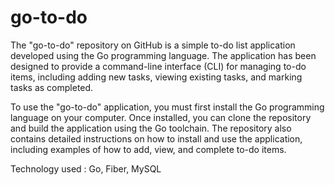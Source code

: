 # go-to-do
The "go-to-do" repository on GitHub is a simple to-do list application developed using the Go programming language. The application has been designed to provide a command-line interface (CLI) for managing to-do items, including adding new tasks, viewing existing tasks, and marking tasks as completed.

To use the "go-to-do" application, you must first install the Go programming language on your computer. Once installed, you can clone the repository and build the application using the Go toolchain. The repository also contains detailed instructions on how to install and use the application, including examples of how to add, view, and complete to-do items.

Technology used : Go, Fiber, MySQL
